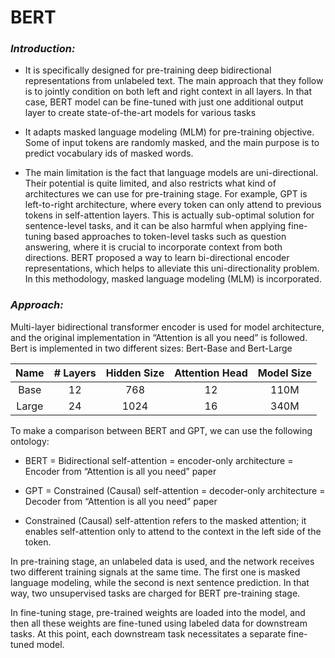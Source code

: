 
# BERT

### *Introduction:*

* It is specifically designed for pre-training deep bidirectional representations from unlabeled text. The main approach that they follow is to jointly condition on both left and right context in all layers. In that case, BERT model can be fine-tuned with just one additional output layer to create state-of-the-art models for various tasks

* It adapts masked language modeling (MLM) for pre-training objective. Some of input tokens are randomly masked, and the main purpose is to predict vocabulary ids of masked words. 

* The main limitation is the fact that language models are uni-directional. Their potential is quite limited, and also restricts what kind of architectures we can use for pre-training stage. For example,  GPT is left-to-right architecture, where every token can only attend to previous tokens in self-attention layers. This is actually sub-optimal solution for sentence-level tasks, and it can be also harmful when applying fine-tuning based approaches to token-level tasks such as question answering, where it is crucial to incorporate context from both directions. BERT proposed a way to learn bi-directional encoder representations, which helps to alleviate this uni-directionality problem. In this methodology, masked language modeling (MLM) is incorporated. 

### *Approach:*

Multi-layer bidirectional transformer encoder is used for model architecture, and the original implementation in “Attention is all you need” is followed. Bert is implemented in two different sizes: Bert-Base and Bert-Large

| Name  | # Layers | Hidden Size | Attention Head |Model Size
|:-----:|:--------:|:-----------:|:--------------:|:--------:
| Base  | 12  | 768 | 12 | 110M
| Large | 24  | 1024 | 16 | 340M


To make a comparison between BERT and GPT, we can use the following ontology:

   * BERT = Bidirectional self-attention = encoder-only architecture = Encoder from “Attention is all you need” paper

   * GPT = Constrained (Causal) self-attention = decoder-only architecture = Decoder from “Attention is all you need” paper

   * Constrained (Causal) self-attention refers to the masked attention; it enables self-attention only to attend to the context in the left side of the token.


In pre-training stage, an unlabeled data is used, and the network receives two different training signals at the same time. The first one is masked language modeling, while the second is next sentence prediction. In that way, two unsupervised tasks are charged for BERT pre-training stage. 

In fine-tuning stage, pre-trained weights are loaded into the model, and then all these weights are fine-tuned using labeled data for downstream tasks. At this point, each downstream task necessitates a separate fine-tuned model. 
